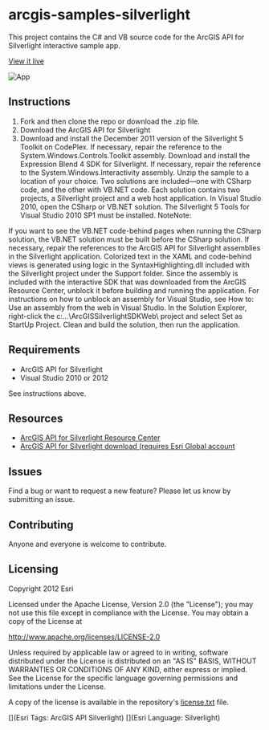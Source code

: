 # arcgis-samples-silverlight

This project contains the C# and VB source code for the ArcGIS API for Silverlight interactive sample app.  

[View it live](http://resources.arcgis.com/en/help/arcgis-toolkit-sl-wpf/samples/start.htm)

![App](https://raw.github.com/Esri/arcgis-toolkit-sl-wpf/master/arcgis-toolkit-sl-wpf.png)

## Instructions

1. Fork and then clone the repo or download the .zip file. 
2. Download the ArcGIS API for Silverlight   
3. Download and install the December 2011 version of the Silverlight 5 Toolkit on CodePlex. If necessary, repair the reference to the System.Windows.Controls.Toolkit assembly.
Download and install the Expression Blend 4 SDK for Silverlight. If necessary, repair the reference to the System.Windows.Interactivity assembly.
Unzip the sample to a location of your choice. Two solutions are included—one with CSharp code, and the other with VB.NET code. Each solution contains two projects, a Silverlight project and a web host application.
In Visual Studio 2010, open the CSharp or VB.NET solution. The Silverlight 5 Tools for Visual Studio 2010 SP1 must be installed.
NoteNote:

If you want to see the VB.NET code-behind pages when running the CSharp solution, the VB.NET solution must be built before the CSharp solution.
If necessary, repair the references to the ArcGIS API for Silverlight assemblies in the Silverlight application.
Colorized text in the XAML and code-behind views is generated using logic in the SyntaxHighlighting.dll included with the Silverlight project under the Support folder. Since the assembly is included with the interactive SDK that was downloaded from the ArcGIS Resource Center, unblock it before building and running the application. For instructions on how to unblock an assembly for Visual Studio, see How to: Use an assembly from the web in Visual Studio.
In the Solution Explorer, right-click the c:\...\ArcGISSilverlightSDKWeb\ project and select Set as StartUp Project.
Clean and build the solution, then run the application. 

## Requirements

* ArcGIS API for Silverlight
* Visual Studio 2010 or 2012

See instructions above.

## Resources

* [ArcGIS API for Silverlight Resource Center](http://resources.arcgis.com/en/communities/silverlight-api/index.html)
* [ArcGIS API for Silverlight download (requires Esri Global account](http://www.esri.com/apps/products/download/index.cfm?fuseaction=download.main&downloadid=876)

## Issues

Find a bug or want to request a new feature?  Please let us know by submitting an issue.

## Contributing

Anyone and everyone is welcome to contribute. 

## Licensing
Copyright 2012 Esri

Licensed under the Apache License, Version 2.0 (the "License");
you may not use this file except in compliance with the License.
You may obtain a copy of the License at

   http://www.apache.org/licenses/LICENSE-2.0

Unless required by applicable law or agreed to in writing, software
distributed under the License is distributed on an "AS IS" BASIS,
WITHOUT WARRANTIES OR CONDITIONS OF ANY KIND, either express or implied.
See the License for the specific language governing permissions and
limitations under the License.

A copy of the license is available in the repository's [license.txt]( https://raw.github.com/Esri/arcgis-samples-silverlight/master/license.txt) file.

[](Esri Tags: ArcGIS API Silverlight)
[](Esri Language: Silverlight)
